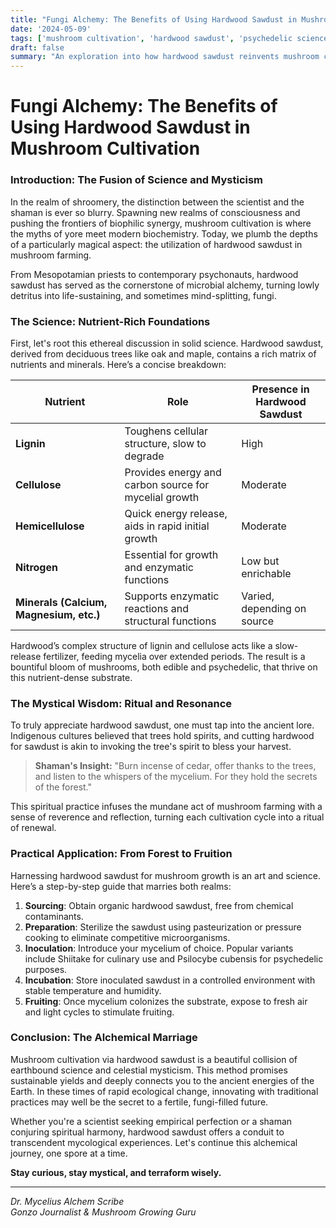 ```yaml
---
title: "Fungi Alchemy: The Benefits of Using Hardwood Sawdust in Mushroom Cultivation"
date: '2024-05-09'
tags: ['mushroom cultivation', 'hardwood sawdust', 'psychedelic science',]
draft: false
summary: "An exploration into how hardwood sawdust reinvents mushroom cultivation by blending shamanic insights with scientific rigor."
---
```


# Fungi Alchemy: The Benefits of Using Hardwood Sawdust in Mushroom Cultivation

### Introduction: The Fusion of Science and Mysticism

In the realm of shroomery, the distinction between the scientist and the shaman is ever so blurry. Spawning new realms of consciousness and pushing the frontiers of biophilic synergy, mushroom cultivation is where the myths of yore meet modern biochemistry. Today, we plumb the depths of a particularly magical aspect: the utilization of hardwood sawdust in mushroom farming.

From Mesopotamian priests to contemporary psychonauts, hardwood sawdust has served as the cornerstone of microbial alchemy, turning lowly detritus into life-sustaining, and sometimes mind-splitting, fungi.

### The Science: Nutrient-Rich Foundations

First, let's root this ethereal discussion in solid science. Hardwood sawdust, derived from deciduous trees like oak and maple, contains a rich matrix of nutrients and minerals. Here’s a concise breakdown:

| **Nutrient**          | **Role**                                                      | **Presence in Hardwood Sawdust**   |
|-----------------------|---------------------------------------------------------------|------------------------------------|
| **Lignin**            | Toughens cellular structure, slow to degrade                 | High                              |
| **Cellulose**         | Provides energy and carbon source for mycelial growth        | Moderate                          |
| **Hemicellulose**     | Quick energy release, aids in rapid initial growth           | Moderate                          |
| **Nitrogen**          | Essential for growth and enzymatic functions                | Low but enrichable                 |
| **Minerals (Calcium, Magnesium, etc.)** | Supports enzymatic reactions and structural functions | Varied, depending on source       |

Hardwood’s complex structure of lignin and cellulose acts like a slow-release fertilizer, feeding mycelia over extended periods. The result is a bountiful bloom of mushrooms, both edible and psychedelic, that thrive on this nutrient-dense substrate.

### The Mystical Wisdom: Ritual and Resonance

To truly appreciate hardwood sawdust, one must tap into the ancient lore. Indigenous cultures believed that trees hold spirits, and cutting hardwood for sawdust is akin to invoking the tree's spirit to bless your harvest.

> **Shaman's Insight:** "Burn incense of cedar, offer thanks to the trees, and listen to the whispers of the mycelium. For they hold the secrets of the forest."

This spiritual practice infuses the mundane act of mushroom farming with a sense of reverence and reflection, turning each cultivation cycle into a ritual of renewal.

### Practical Application: From Forest to Fruition

Harnessing hardwood sawdust for mushroom growth is an art and science. Here’s a step-by-step guide that marries both realms:

1. **Sourcing**: Obtain organic hardwood sawdust, free from chemical contaminants.
2. **Preparation**: Sterilize the sawdust using pasteurization or pressure cooking to eliminate competitive microorganisms.
3. **Inoculation**: Introduce your mycelium of choice. Popular variants include Shiitake for culinary use and Psilocybe cubensis for psychedelic purposes.
4. **Incubation**: Store inoculated sawdust in a controlled environment with stable temperature and humidity.
5. **Fruiting**: Once mycelium colonizes the substrate, expose to fresh air and light cycles to stimulate fruiting.

### Conclusion: The Alchemical Marriage

Mushroom cultivation via hardwood sawdust is a beautiful collision of earthbound science and celestial mysticism. This method promises sustainable yields and deeply connects you to the ancient energies of the Earth. In these times of rapid ecological change, innovating with traditional practices may well be the secret to a fertile, fungi-filled future.

Whether you're a scientist seeking empirical perfection or a shaman conjuring spiritual harmony, hardwood sawdust offers a conduit to transcendent mycological experiences. Let's continue this alchemical journey, one spore at a time.

**Stay curious, stay mystical, and terraform wisely.**

---
*Dr. Mycelius Alchem Scribe*  
*Gonzo Journalist & Mushroom Growing Guru*
```